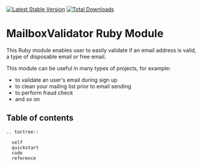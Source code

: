 [![Latest Stable Version](https://img.shields.io/gem/v/mailboxvalidator_ruby.svg)](https://rubygems.org/gems/mailboxvalidator_ruby)
[![Total Downloads](https://img.shields.io/gem/dt/mailboxvalidator_ruby.svg)](https://rubygems.org/gems/mailboxvalidator_ruby)

MailboxValidator Ruby Module
============================

This Ruby module enables user to easily validate if an email address is valid, a type of disposable email or free email.

This module can be useful in many types of projects, for example:

 - to validate an user's email during sign up
 - to clean your mailing list prior to email sending
 - to perform fraud check
 - and so on


## Table of contents
 ```{eval-rst}
 .. toctree::

   self
   quickstart
   code
   reference
 ```